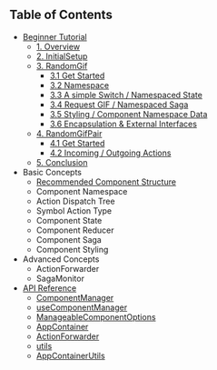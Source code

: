 ## Table of Contents

- [Beginner Tutorial](./Introduction/BeginnerTutorial/README.md)
    - [1. Overview](./Introduction/BeginnerTutorial/Overview.md)
    - [2. InitialSetup](./Introduction/BeginnerTutorial/InitialSetup.md)
    - [3. RandomGif](./Introduction/BeginnerTutorial/RandomGif/README.md)
        - [3.1 Get Started](./Introduction/BeginnerTutorial/RandomGif/GetStarted.md)
        - [3.2 Namespace](./Introduction/BeginnerTutorial/RandomGif/Namespace.md)
        - [3.3 A simple Switch / Namespaced State](./Introduction/BeginnerTutorial/RandomGif/NamespacedState.md)
        - [3.4 Request GIF / Namespaced Saga](./Introduction/BeginnerTutorial/RandomGif/NamespacedSaga.md)
        - [3.5 Styling / Component Namespace Data](./Introduction/BeginnerTutorial/RandomGif/ComponentNamespaceData.md)
        - [3.6 Encapsulation & External Interfaces](./Introduction/BeginnerTutorial/RandomGif/ExternalInterfaces.md)
    - [4. RandomGifPair](./Introduction/BeginnerTutorial/RandomGifPair/README.md)
        - [4.1 Get Started](./Introduction/BeginnerTutorial/RandomGifPair/GetStarted.md)
        - [4.2 Incoming / Outgoing Actions](./Introduction/BeginnerTutorial/RandomGifPair/IncomingOutgoingActions.md)
    - [5. Conclusion](./Introduction/BeginnerTutorial/Conclusion.md)
- Basic Concepts
  - [Recommended Component Structure](./BasicConcepts/RecommendedStructure.md)
  - Component Namespace
  - Action Dispatch Tree
  - Symbol Action Type
  - Component State
  - Component Reducer
  - Component Saga
  - Component Styling
- Advanced Concepts
  - ActionForwarder
  - SagaMonitor
- [API Reference](./api/README.md)
  - [ComponentManager](./api/ComponentManager.md)
  - [useComponentManager](./api/useComponentManager.md)
  - [ManageableComponentOptions](./api/ManageableComponentOptions.md)
  - [AppContainer](./api/AppContainer.md)
  - [ActionForwarder](./api/ActionForwarder.md)
  - [utils](./api/utils.md)
  - [AppContainerUtils](./api/AppContainerUtils.md)
